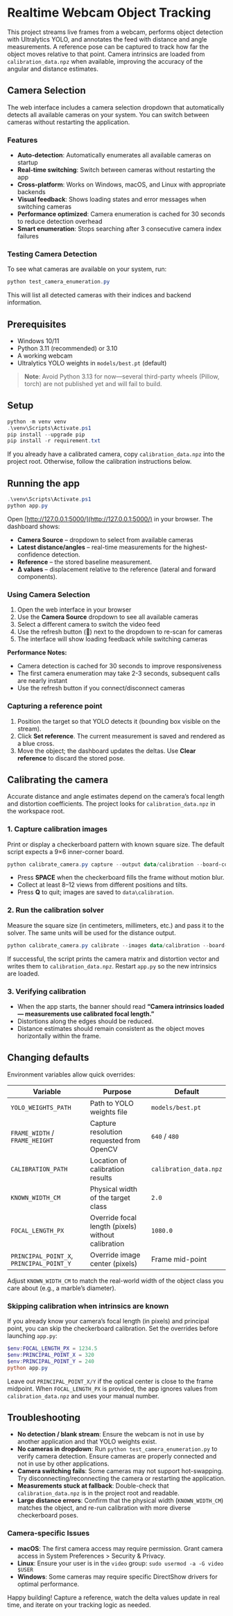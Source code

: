 # Realtime Webcam Object Tracking

This project streams live frames from a webcam, performs object detection with Ultralytics YOLO, and annotates the feed with distance and angle measurements. A reference pose can be captured to track how far the object moves relative to that point. Camera intrinsics are loaded from `calibration_data.npz` when available, improving the accuracy of the angular and distance estimates.

## Camera Selection

The web interface includes a camera selection dropdown that automatically detects all available cameras on your system. You can switch between cameras without restarting the application.

### Features

- **Auto-detection**: Automatically enumerates all available cameras on startup
- **Real-time switching**: Switch between cameras without restarting the app
- **Cross-platform**: Works on Windows, macOS, and Linux with appropriate backends
- **Visual feedback**: Shows loading states and error messages when switching cameras
- **Performance optimized**: Camera enumeration is cached for 30 seconds to reduce detection overhead
- **Smart enumeration**: Stops searching after 3 consecutive camera index failures

### Testing Camera Detection

To see what cameras are available on your system, run:

```powershell
python test_camera_enumeration.py
```

This will list all detected cameras with their indices and backend information.

## Prerequisites

- Windows 10/11
- Python 3.11 (recommended) or 3.10
- A working webcam
- Ultralytics YOLO weights in `models/best.pt` (default)

> **Note**: Avoid Python 3.13 for now—several third-party wheels (Pillow, torch) are not published yet and will fail to build.

## Setup

```powershell
python -m venv venv
.\venv\Scripts\Activate.ps1
pip install --upgrade pip
pip install -r requirement.txt
```

If you already have a calibrated camera, copy `calibration_data.npz` into the project root. Otherwise, follow the calibration instructions below.

## Running the app

```powershell
.\venv\Scripts\Activate.ps1
python app.py
```

Open [http://127.0.0.1:5000/](http://127.0.0.1:5000/) in your browser. The dashboard shows:

- **Camera Source** – dropdown to select from available cameras
- **Latest distance/angles** – real-time measurements for the highest-confidence detection.
- **Reference** – the stored baseline measurement.
- **Δ values** – displacement relative to the reference (lateral and forward components).

### Using Camera Selection

1. Open the web interface in your browser
2. Use the **Camera Source** dropdown to see all available cameras
3. Select a different camera to switch the video feed
4. Use the refresh button (🔄) next to the dropdown to re-scan for cameras
5. The interface will show loading feedback while switching cameras

**Performance Notes:**
- Camera detection is cached for 30 seconds to improve responsiveness
- The first camera enumeration may take 2-3 seconds, subsequent calls are nearly instant
- Use the refresh button if you connect/disconnect cameras

### Capturing a reference point

1. Position the target so that YOLO detects it (bounding box visible on the stream).
2. Click **Set reference**. The current measurement is saved and rendered as a blue cross.
3. Move the object; the dashboard updates the deltas. Use **Clear reference** to discard the stored pose.

## Calibrating the camera

Accurate distance and angle estimates depend on the camera’s focal length and distortion coefficients. The project looks for `calibration_data.npz` in the workspace root.

### 1. Capture calibration images

Print or display a checkerboard pattern with known square size. The default script expects a 9×6 inner-corner board.

```powershell
python calibrate_camera.py capture --output data/calibration --board-cols 9 --board-rows 6 --square-size-hint 2.4
```

- Press **SPACE** when the checkerboard fills the frame without motion blur.
- Collect at least 8–12 views from different positions and tilts.
- Press **Q** to quit; images are saved to `data\calibration`.

### 2. Run the calibration solver

Measure the square size (in centimeters, millimeters, etc.) and pass it to the solver. The same units will be used for the distance output.

```powershell
python calibrate_camera.py calibrate --images data/calibration --board-cols 9 --board-rows 6 --square-size 2.4 --output calibration_data.npz
```

If successful, the script prints the camera matrix and distortion vector and writes them to `calibration_data.npz`. Restart `app.py` so the new intrinsics are loaded.

### 3. Verifying calibration

- When the app starts, the banner should read **“Camera intrinsics loaded — measurements use calibrated focal length.”**
- Distortions along the edges should be reduced.
- Distance estimates should remain consistent as the object moves horizontally within the frame.

## Changing defaults

Environment variables allow quick overrides:

| Variable | Purpose | Default |
| --- | --- | --- |
| `YOLO_WEIGHTS_PATH` | Path to YOLO weights file | `models/best.pt` |
| `FRAME_WIDTH` / `FRAME_HEIGHT` | Capture resolution requested from OpenCV | `640` / `480` |
| `CALIBRATION_PATH` | Location of calibration results | `calibration_data.npz` |
| `KNOWN_WIDTH_CM` | Physical width of the target class | `2.0` |
| `FOCAL_LENGTH_PX` | Override focal length (pixels) without calibration | `1080.0` |
| `PRINCIPAL_POINT_X`, `PRINCIPAL_POINT_Y` | Override image center (pixels) | Frame mid-point |

Adjust `KNOWN_WIDTH_CM` to match the real-world width of the object class you care about (e.g., a marble’s diameter).

### Skipping calibration when intrinsics are known

If you already know your camera’s focal length (in pixels) and principal point, you can skip the checkerboard calibration. Set the overrides before launching `app.py`:

```powershell
$env:FOCAL_LENGTH_PX = 1234.5
$env:PRINCIPAL_POINT_X = 320
$env:PRINCIPAL_POINT_Y = 240
python app.py
```

Leave out `PRINCIPAL_POINT_X/Y` if the optical center is close to the frame midpoint. When `FOCAL_LENGTH_PX` is provided, the app ignores values from `calibration_data.npz` and uses your manual number.

## Troubleshooting

- **No detection / blank stream**: Ensure the webcam is not in use by another application and that YOLO weights exist.
- **No cameras in dropdown**: Run `python test_camera_enumeration.py` to verify camera detection. Ensure cameras are properly connected and not in use by other applications.
- **Camera switching fails**: Some cameras may not support hot-swapping. Try disconnecting/reconnecting the camera or restarting the application.
- **Measurements stuck at fallback**: Double-check that `calibration_data.npz` is in the project root and readable.
- **Large distance errors**: Confirm that the physical width (`KNOWN_WIDTH_CM`) matches the object, and re-run calibration with more diverse checkerboard poses.

### Camera-specific Issues

- **macOS**: The first camera access may require permission. Grant camera access in System Preferences > Security & Privacy.
- **Linux**: Ensure your user is in the `video` group: `sudo usermod -a -G video $USER`
- **Windows**: Some cameras may require specific DirectShow drivers for optimal performance.

Happy building! Capture a reference, watch the delta values update in real time, and iterate on your tracking logic as needed.
